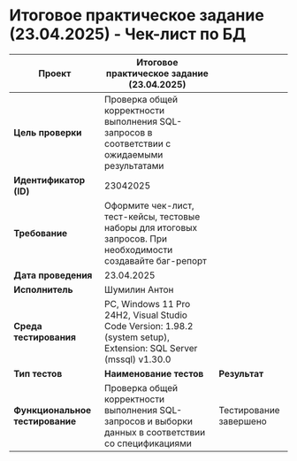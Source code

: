 # Итоговое практическое задание (23.04.2025) - Чек-лист по БД

|**Проект**|Итоговое практическое задание (23.04.2025)||
|-|-|-|
|**Цель проверки**|Проверка общей корректности выполнения SQL-запросов в соответствии с ожидаемыми результатами||
|**Идентификатор (ID)**|23042025||
|**Требование**|Оформите чек-лист, тест-кейсы, тестовые наборы для итоговых запросов. При необходимости создавайте баг-репорт||
|**Дата проведения**|23.04.2025||
|**Исполнитель**|Шумилин Антон||
|**Среда тестирования**|PC, Windows 11 Pro 24H2, Visual Studio Code Version: 1.98.2 (system setup), Extension: SQL Server (mssql) v1.30.0||
|**Тип тестов**|**Наименование тестов**|**Результат**|
|**Функциональное тестирование**|Проверка общей корректности выполнения SQL-запросов и выборки данных в соответствии со спецификациями|Тестирование завершено|
